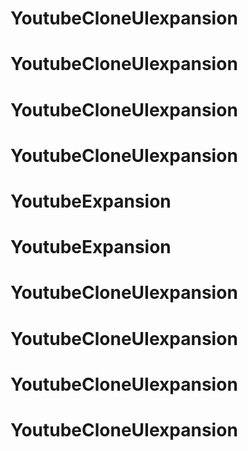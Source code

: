 # YoutubeCloneUIexpansion
# YoutubeCloneUIexpansion
# YoutubeCloneUIexpansion
# YoutubeCloneUIexpansion
# YoutubeExpansion
# YoutubeExpansion
# YoutubeCloneUIexpansion
# YoutubeCloneUIexpansion
# YoutubeCloneUIexpansion
# YoutubeCloneUIexpansion
